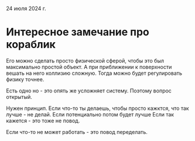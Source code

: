24 июля 2024 г. 

# Интересное замечание про кораблик

Его можно сделать просто физической сферой, чтобы это был максимально простой объект. А при приближении к поверхности вешать на него коллизию сложную. Тогда можно будет регулировать физику точнее. 

Есть одно но - это опять же усложняет систему. Поэтому вопрос открытый. 

Нужен принцип. Если что-то ты делаешь, чтобы просто кажктся, что так лучше - не делай. Если потенциально потом будет лучше Если так кажется - это тоже не повод. 

Если что-то не может работать - это повод переделать.